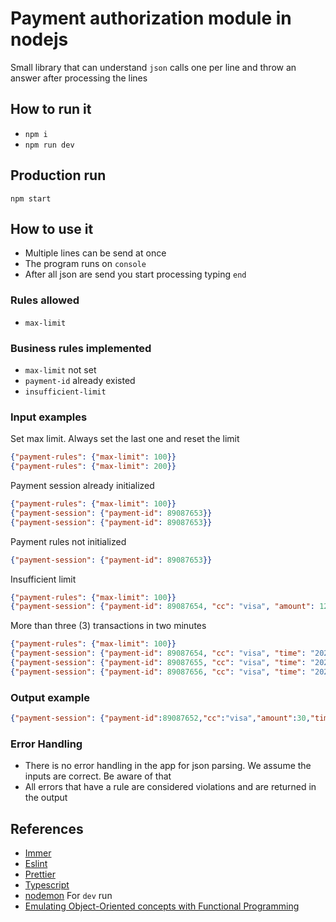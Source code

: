 # Payment authorization module in nodejs

Small library that can understand `json` calls one per line and throw an answer after processing the lines

## How to run it

- `npm i`
- `npm run dev`

## Production run

`npm start`

## How to use it

- Multiple lines can be send at once
- The program runs on `console`
- After all json are send you start processing typing `end`

### Rules allowed

- `max-limit`

### Business rules implemented

- `max-limit` not set
- `payment-id` already existed
- `insufficient-limit`

### Input examples

Set max limit. Always set the last one and reset the limit

```json
{"payment-rules": {"max-limit": 100}}
{"payment-rules": {"max-limit": 200}}
```

Payment session already initialized

```json
{"payment-rules": {"max-limit": 100}}
{"payment-session": {"payment-id": 89087653}}
{"payment-session": {"payment-id": 89087653}}
```

Payment rules not initialized

```json
{"payment-session": {"payment-id": 89087653}}
```

Insufficient limit

```json
{"payment-rules": {"max-limit": 100}}
{"payment-session": {"payment-id": 89087654, "cc": "visa", "amount": 120, "time": "2022-02-13T10:00:00.000Z"}}
```

More than three (3) transactions in two minutes

```json
{"payment-rules": {"max-limit": 100}}
{"payment-session": {"payment-id": 89087654, "cc": "visa", "time": "2022-02-13T10:00:00.000Z"}}
{"payment-session": {"payment-id": 89087655, "cc": "visa", "time": "2022-02-13T10:01:00.000Z"}}
{"payment-session": {"payment-id": 89087656, "cc": "visa", "time": "2022-02-13T10:01:00.000Z"}}
```

### Output example

```json
{"payment-session": {"payment-id":89087652,"cc":"visa","amount":30,"time":"2022-02-13T10:00:00.000Z","available-limit":70,"violations":[]}}
```

### Error Handling

- There is no error handling in the app for json parsing. We assume the inputs are correct. Be aware of that
- All errors that have a rule are considered violations and are returned in the output

## References

- [Immer](https://immerjs.github.io/immer/)
- [Eslint](https://typescript-eslint.io/docs/)
- [Prettier](https://prettier.io/)
- [Typescript](https://www.typescriptlang.org/)
- [nodemon](https://github.com/remy/nodemon) For `dev` run
- [Emulating Object-Oriented concepts with Functional Programming](https://github.com/hoppinger/Functional-information-hiding-in-TypeScript)
